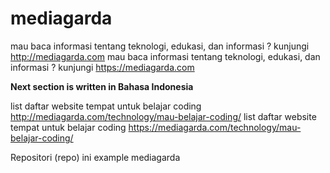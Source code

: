# mediagarda
mau baca informasi tentang teknologi, edukasi, dan informasi ? kunjungi http://mediagarda.com
mau baca informasi tentang teknologi, edukasi, dan informasi ? kunjungi https://mediagarda.com

**Next section is written in Bahasa Indonesia**

list daftar website tempat untuk belajar coding http://mediagarda.com/technology/mau-belajar-coding/
list daftar website tempat untuk belajar coding https://mediagarda.com/technology/mau-belajar-coding/

Repositori (repo) ini example mediagarda

